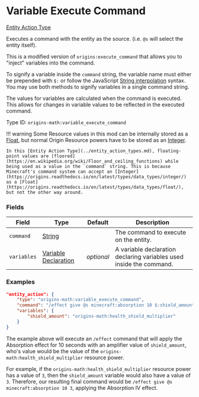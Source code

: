 # Variable Execute Command

[Entity Action Type](../entity_action_types.md)

Executes a command with the entity as the source. (i.e. `@s` will select the entity itself).

This is a modified version of `origins:execute_command` that allows you to "inject" variables into the command.

To signify a variable inside the `command` string, the variable name must either be prepended with `$:` or follow the JavaScript [String interpolation](https://developer.mozilla.org/en-US/docs/Web/JavaScript/Reference/Template_literals#string_interpolation) syntax. You may use both methods to signify variables in a single command string.

The values for variables are calculated when the command is executed. This allows for changes in variable values to be reflected in the executed command.

Type ID: `origins-math:variable_execute_command`

!!! warning 
	Some Resource values in this mod can be internally stored as a [Float](https://origins.readthedocs.io/en/latest/types/data_types/float/), but normal Origin Resource powers have to be stored as an [Integer](https://origins.readthedocs.io/en/latest/types/data_types/integer/).
	
	In this [Entity Action Type](../entity_action_types.md), floating-point values are [floored](https://en.wikipedia.org/wiki/Floor_and_ceiling_functions) while being used as a value in the `command` string. This is because Minecraft's command system can accept an [Integer](https://origins.readthedocs.io/en/latest/types/data_types/integer/) as a [Float](https://origins.readthedocs.io/en/latest/types/data_types/float/), but not the other way around.

### Fields
| Field			| Type		| Default		| Description								|
|---------------|-----------|---------------|-------------------------------------------|
| `command`		|[String](https://origins.readthedocs.io/en/latest/types/data_types/string/)|	| The command to execute on the entity. |
| `variables`	|[Variable Declaration](../data_types/variable_declaration.md)|*optional*| A variable declaration declaring variables used inside the command. 	|

### Examples
```json
"entity_action": {
	"type": "origins-math:variable_execute_command",
	"command": "/effect give @s minecraft:absorption 10 $:shield_amount",
	"variables": {
		"shield_amount": "origins-math:health_shield_multiplier"
	}
}
```
The example above will execute an `/effect` command that will apply the Absorption effect for 10 seconds with an amplifier value of `shield_amount`, who's value would be the value of the `origins-math:health_shield_multiplier` resource power.

For example, if the `origins-math:health_shield_multiplier` resource power has a value of `3`, then the `shield_amount` variable would also have a value of `3`. Therefore, our resulting final command would be `/effect give @s minecraft:absorption 10 3`, applying the Absorption IV effect.

